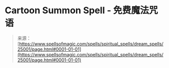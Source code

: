 <!--yml

category: 未分类

date: 2024-06-12 19:11:30

-->

# Cartoon Summon Spell - 免费魔法咒语

> 来源：[https://www.spellsofmagic.com/spells/spiritual_spells/dream_spells/25001/page.html#0001-01-01](https://www.spellsofmagic.com/spells/spiritual_spells/dream_spells/25001/page.html#0001-01-01)
